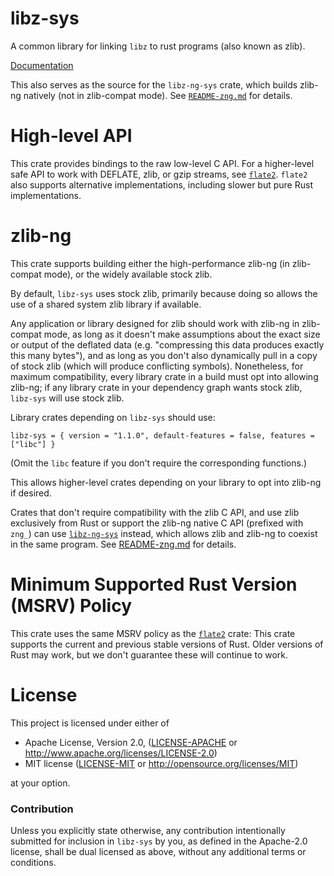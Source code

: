 # libz-sys

A common library for linking `libz` to rust programs (also known as zlib).

[Documentation](https://docs.rs/libz-sys)

This also serves as the source for the `libz-ng-sys` crate, which builds
zlib-ng natively (not in zlib-compat mode). See
[`README-zng.md`](README-zng.md) for details.

# High-level API

This crate provides bindings to the raw low-level C API. For a higher-level
safe API to work with DEFLATE, zlib, or gzip streams, see
[`flate2`](https://docs.rs/flate2). `flate2` also supports alternative
implementations, including slower but pure Rust implementations.

# zlib-ng

This crate supports building either the high-performance zlib-ng (in
zlib-compat mode), or the widely available stock zlib.

By default, `libz-sys` uses stock zlib, primarily because doing so allows the
use of a shared system zlib library if available.

Any application or library designed for zlib should work with zlib-ng in
zlib-compat mode, as long as it doesn't make assumptions about the exact size
or output of the deflated data (e.g. "compressing this data produces exactly
this many bytes"), and as long as you don't also dynamically pull in a copy of
stock zlib (which will produce conflicting symbols). Nonetheless, for maximum
compatibility, every library crate in a build must opt into allowing zlib-ng;
if any library crate in your dependency graph wants stock zlib, `libz-sys` will
use stock zlib.

Library crates depending on `libz-sys` should use:

```
libz-sys = { version = "1.1.0", default-features = false, features = ["libc"] }
```

(Omit the `libc` feature if you don't require the corresponding functions.)

This allows higher-level crates depending on your library to opt into zlib-ng
if desired.

Crates that don't require compatibility with the zlib C API, and use zlib
exclusively from Rust or support the zlib-ng native C API (prefixed with
`zng_`) can use [`libz-ng-sys`](https://crates.io/crates/libz-ng-sys) instead,
which allows zlib and zlib-ng to coexist in the same program. See
[README-zng.md](README-zng.md) for details.

# Minimum Supported Rust Version (MSRV) Policy

This crate uses the same MSRV policy as the
[`flate2`](https://crates.io/crates/flate2) crate: This crate supports the
current and previous stable versions of Rust. Older versions of Rust may work,
but we don't guarantee these will continue to work.

# License

This project is licensed under either of

* Apache License, Version 2.0, ([LICENSE-APACHE](LICENSE-APACHE) or
   <http://www.apache.org/licenses/LICENSE-2.0>)
* MIT license ([LICENSE-MIT](LICENSE-MIT) or
   <http://opensource.org/licenses/MIT>)

at your option.

### Contribution

Unless you explicitly state otherwise, any contribution intentionally submitted
for inclusion in `libz-sys` by you, as defined in the Apache-2.0 license, shall be
dual licensed as above, without any additional terms or conditions.
